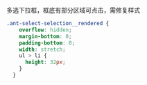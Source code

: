 多选下拉框，框底有部分区域可点击，需修复样式

```css
.ant-select-selection__rendered {
    overflow: hidden;
    margin-bottom: 0;
    padding-bottom: 0;
    width: stretch;
    ul > li {
      height: 32px;
    }
  }
```

